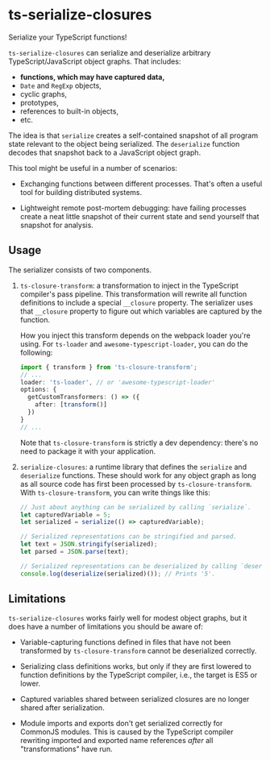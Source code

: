 # ts-serialize-closures

Serialize your TypeScript functions!

`ts-serialize-closures` can serialize and deserialize arbitrary TypeScript/JavaScript object graphs. That includes:

  * **functions, which may have captured data,**
  * `Date` and `RegExp` objects,
  * cyclic graphs,
  * prototypes,
  * references to built-in objects,
  * etc.

The idea is that `serialize` creates a self-contained snapshot of all program state relevant to the object being serialized. The `deserialize` function decodes that snapshot back to a JavaScript object graph.

This tool might be useful in a number of scenarios:

  * Exchanging functions between different processes. That's often a useful tool for building distributed systems.

  * Lightweight remote post-mortem debugging: have failing processes create a neat little snapshot of their current state and send yourself that snapshot for analysis.

## Usage

The serializer consists of two components.

  1. `ts-closure-transform`: a transformation to inject in the TypeScript compiler's pass pipeline. This transformation will rewrite all function definitions to include a special `__closure` property. The serializer uses that `__closure` property to figure out which variables are captured by the function.

      How you inject this transform depends on the webpack loader you're using. For `ts-loader` and `awesome-typescript-loader`, you can do the following:

      ```typescript
      import { transform } from 'ts-closure-transform';
      // ...
      loader: 'ts-loader', // or 'awesome-typescript-loader'
      options: {
        getCustomTransformers: () => ({
          after: [transform()]
        })
      }
      // ...
      ```

      Note that `ts-closure-transform` is strictly a dev dependency: there's no need to package it with your application.

  2. `serialize-closures`: a runtime library that defines the `serialize` and `deserialize` functions. These should work for any object graph as long as all source code has first been processed by `ts-closure-transform`. With `ts-closure-transform`, you can write things like this:

      ```typescript
      // Just about anything can be serialized by calling `serialize`.
      let capturedVariable = 5;
      let serialized = serialize(() => capturedVariable);

      // Serialized representations can be stringified and parsed.
      let text = JSON.stringify(serialized);
      let parsed = JSON.parse(text);

      // Serialized representations can be deserialized by calling `deserialize`.
      console.log(deserialize(serialized)()); // Prints '5'.
      ```

## Limitations

`ts-serialize-closures` works fairly well for modest object graphs, but it does have a number of limitations you should be aware of:

  * Variable-capturing functions defined in files that have not been transformed by `ts-closure-transform` cannot be deserialized correctly.

  * Serializing class definitions works, but only if they are first lowered to function definitions by the TypeScript compiler, i.e., the target is ES5 or lower.

  * Captured variables shared between serialized closures are no longer shared after serialization.

  * Module imports and exports don't get serialized correctly for CommonJS modules. This is caused by the TypeScript compiler rewriting imported and exported name references *after* all "transformations" have run.
